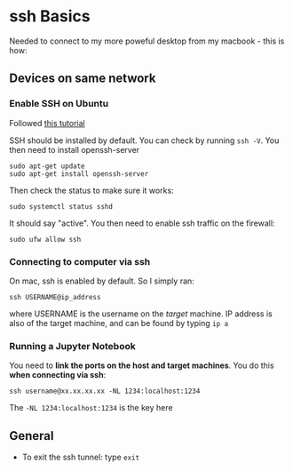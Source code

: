 # ssh Basics

Needed to connect to my more poweful desktop from my macbook - this is how:

## Devices on same network

### Enable SSH on Ubuntu

Followed [this tutorial](https://devconnected.com/how-to-install-and-enable-ssh-server-on-ubuntu-20-04/)

SSH should be installed by default. You can check by running `ssh -V`. You then need to install openssh-server

```
sudo apt-get update
sudo apt-get install openssh-server
```

Then check the status to make sure it works:

`sudo systemctl status sshd`

It should say "active". You then need to enable ssh traffic on the firewall:

`sudo ufw allow ssh`

### Connecting to computer via ssh

On mac, ssh is enabled by default. So I simply ran:

`ssh USERNAME@ip_address`

where USERNAME is the username on the *target* machine. IP address is also of the target machine, and can be found by typing `ip a`

### Running a Jupyter Notebook

You need to **link the ports on the host and target machines**. You do this **when connecting via ssh**:

`ssh username@xx.xx.xx.xx -NL 1234:localhost:1234`

The `-NL 1234:localhost:1234` is the key here


## General

* To exit the ssh tunnel: type `exit`
